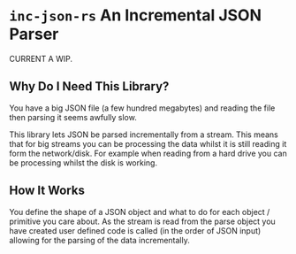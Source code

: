 # `inc-json-rs` An Incremental JSON Parser

CURRENT A WIP.

## Why Do I Need This Library?

You have a big JSON file (a few hundred megabytes) and reading the file then parsing it seems awfully slow.

This library lets JSON be parsed incrementally from a stream. This means that for big streams you can be processing the data whilst it is 
still reading it form the network/disk. For example when reading from a hard drive you can be processing whilst the disk is working.

## How It Works

You define the shape of a JSON object and what to do for each object / primitive you care about. As the stream is read from the parse
object you have created user defined code is called (in the order of JSON input) allowing for the parsing of the data incrementally.
